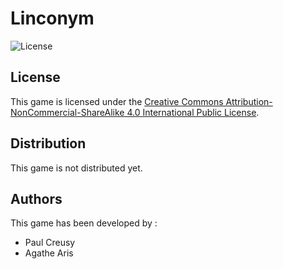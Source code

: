 # Linconym

![License](https://licensebuttons.net/l/by-nc-sa/3.0/88x31.png)


## License

This game is licensed under the [Creative Commons Attribution-NonCommercial-ShareAlike 4.0 International Public License](https://creativecommons.org/licenses/by-nc-sa/4.0/).

<!-- ## Gameplay -->



## Distribution

<!-- This game is available on the PlayStore. -->

This game is not distributed yet.

## Authors

This game has been developed by :

- Paul Creusy
- Agathe Aris
